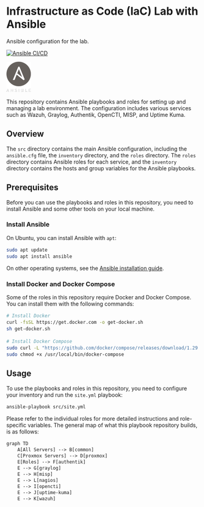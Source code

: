 # Infrastructure as Code (IaC) Lab with Ansible

Ansible configuration for the lab.

[![Ansible CI/CD](https://github.com/codemonkey-science/iac-lab-ansible/actions/workflows/main.yml/badge.svg)](https://github.com/codemonkey-science/iac-lab-ansible/actions/workflows/main.yml)

![Ansible Logo](docs/images/ansible.png)

This repository contains Ansible playbooks and roles for setting up and managing a lab environment. The configuration includes various services such as Wazuh, Graylog, Authentik, OpenCTI, MISP, and Uptime Kuma.

## Overview

The `src` directory contains the main Ansible configuration, including the `ansible.cfg` file, the `inventory` directory, and the `roles` directory. The `roles` directory contains Ansible roles for each service, and the `inventory` directory contains the hosts and group variables for the Ansible playbooks.

## Prerequisites

Before you can use the playbooks and roles in this repository, you need to install Ansible and some other tools on your local machine.

### Install Ansible

On Ubuntu, you can install Ansible with `apt`:

```sh
sudo apt update
sudo apt install ansible
```

On other operating systems, see the [Ansible installation guide](https://docs.ansible.com/ansible/latest/installation_guide/intro_installation.html).

### Install Docker and Docker Compose

Some of the roles in this repository require Docker and Docker Compose. You can install them with the following commands:

```sh
# Install Docker
curl -fsSL https://get.docker.com -o get-docker.sh
sh get-docker.sh

# Install Docker Compose
sudo curl -L "https://github.com/docker/compose/releases/download/1.29.2/docker-compose-$(uname -s)-$(uname -m)" -o /usr/local/bin/docker-compose
sudo chmod +x /usr/local/bin/docker-compose
```

## Usage

To use the playbooks and roles in this repository, you need to configure your inventory and run the `site.yml` playbook:

```sh
ansible-playbook src/site.yml
```

Please refer to the individual roles for more detailed instructions and role-specific variables. The general map of what this playbook repository builds, is as follows:

```mermaid
graph TD
    A[All Servers] --> B[common]
    C[Proxmox Servers] --> D[proxmox]
    E[Roles] --> F[authentik]
    E --> G[graylog]
    E --> H[misp]
    E --> L[nagios]
    E --> I[opencti]
    E --> J[uptime-kuma]
    E --> K[wazuh]
```
